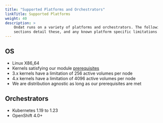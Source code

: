 ```yaml
---
title: "Supported Platforms and Orchestrators"
linkTitle: Supported Platforms
weight: 40
description: >
    Ondat runs on a variety of platforms and orchestrators. The following
    sections detail these, and any known platform specific limitations.
---
```


## OS

- Linux X86_64
- Kernels satisfying our module [prerequisites](/docs/prerequisites/systemconfiguration)
- 3.x kernels have a limitation of 256 active volumes per node
- 4.x kernels have a limitation of 4096 active volumes per node
- We are distribution agnostic as long as our prerequisites are met

## Orchestrators

- Kubernetes 1.19 to 1.23
- OpenShift 4.0+
